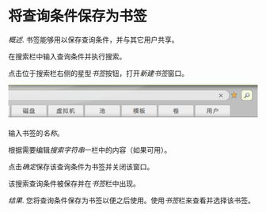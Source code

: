 # 将查询条件保存为书签

*概述*.
书签能够用以保存查询条件，并与其它用户共享。

在搜索栏中输入查询条件并执行搜索。

点击位于搜索栏右侧的星型*书签*按钮，打开*新建书签*窗口。

![分配标签窗口](../images/Using_Search_Bookmarks_and_Tags-Bookmark_Icon.png)

输入书签的*名称*。

根据需要编辑*搜索字符串*一栏中的内容（如果可用）。

点击*确定*保存该查询条件为书签并关闭该窗口。

该搜索查询条件被保存并在*书签*栏中出现。

*结果*.
您将查询条件保存为书签以便之后使用。使用*书签*栏来查看并选择该书签。
